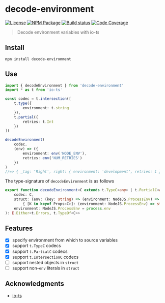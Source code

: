 # decode-environment
[![License][]](https://opensource.org/licenses/ISC)
[![NPM Package][]](https://npmjs.org/package/decode-environment)
[![Build status][]](https://travis-ci.org/EricCrosson/decode-environment)
[![Code Coverage][]](https://codecov.io/gh/EricCrosson/decode-environment)

[License]: https://img.shields.io/badge/License-ISC-blue.svg
[NPM Package]: https://img.shields.io/npm/v/decode-environment.svg
[Build status]: https://travis-ci.org/EricCrosson/decode-environment.svg?branch=master
[Code Coverage]: https://codecov.io/gh/EricCrosson/decode-environment/branch/master/graph/badge.svg

> Decode environment variables with io-ts

## Install

``` shell
npm install decode-environment
```

## Use

``` typescript
import { decodeEnvironment } from 'decode-environment'
import * as t from 'io-ts'

const codec = t.intersection([
    t.type({
        environment: t.string
    }),
    t.partial({
        retries: t.Int
    })
])

decodeEnvironment(
    codec,
    (env) => ({
        environment: env('NODE_ENV'),
        retries: env('NUM_RETRIES')
    })
)
//=> { _tag: 'Right', right: { environment: 'development', retries: 1 } }
```

The type-signature of `decodeEnvironment` is as follows

``` typescript
export function decodeEnvironment<C extends t.TypeC<any> | t.PartialC<any> | t.IntersectionC<any>>(
    codec: C,
    struct: (env: (key: string) => (environment: NodeJS.ProcessEnv) => string | undefined) =>
        { [K in keyof Props<C>]: (environment: NodeJS.ProcessEnv) => string | undefined },
    environment: NodeJS.ProcessEnv = process.env
): E.Either<t.Errors, t.TypeOf<C>>
```

## Features

- [X] specify environment from which to source variables
- [X] support `t.TypeC` codecs
- [X] support `t.PartialC` codecs
- [X] support `t.IntersectionC` codecs
- [ ] support nested objects in `struct`
- [ ] support non-`env` literals in `struct`

## Acknowledgments

- [io-ts](https://github.com/gcanti/io-ts)
